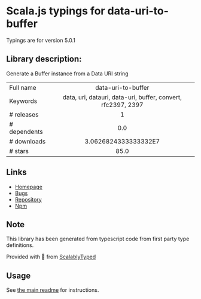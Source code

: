 
# Scala.js typings for data-uri-to-buffer

Typings are for version 5.0.1

## Library description:
Generate a Buffer instance from a Data URI string

|                    |                 |
| ------------------ | :-------------: |
| Full name          | data-uri-to-buffer |
| Keywords           | data, uri, datauri, data-uri, buffer, convert, rfc2397, 2397 |
| # releases         | 1 |
| # dependents       | 0.0 |
| # downloads        | 3.0626824333333332E7 |
| # stars            | 85.0 |

## Links
- [Homepage](https://github.com/TooTallNate/node-data-uri-to-buffer)
- [Bugs](https://github.com/TooTallNate/node-data-uri-to-buffer/issues)
- [Repository](https://github.com/TooTallNate/node-data-uri-to-buffer)
- [Npm](https://www.npmjs.com/package/data-uri-to-buffer)
    


## Note
This library has been generated from typescript code from first party type definitions.

Provided with :purple_heart: from [ScalablyTyped](https://github.com/oyvindberg/ScalablyTyped)

## Usage
See [the main readme](../../readme.md) for instructions.


